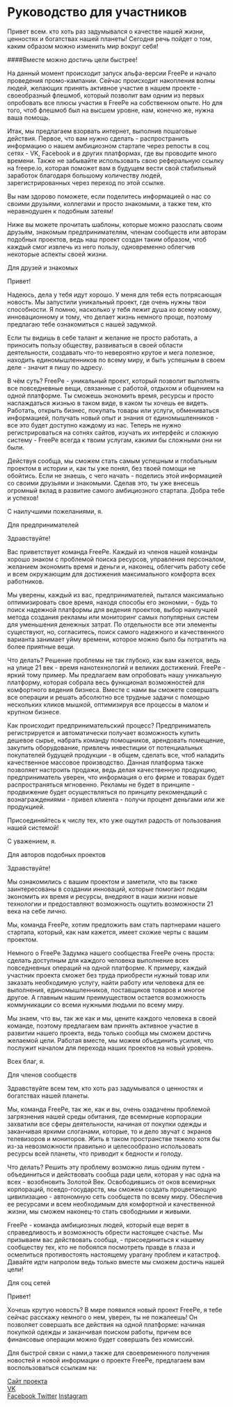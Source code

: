 # Руководство для участников

Привет всем. кто хоть раз задумывался о качестве нашей жизни, ценностях и богатствах нашей планеты! Сегодня речь пойдет о том, каким образом можно изменить мир вокруг себя!

####Вместе можно достичь цели быстрее!

На данный момент происходит запуск альфа-версии FreePe и начало проведения промо-кампании. Сейчас происходит накопления волны людей, желающих принять активное участие в нашем проекте - своеобразный флешмоб, который позволит вам одним из первых опробовать все плюсы участия в FreePe на собственном опыте. Но для того, чтоб флешмоб был на высшем уровне, нам, конечно же, нужна ваша помощь. 

Итак, мы предлагаем взорвать интернет, выполнив пошаговые действия. Первое, что вам нужно сделать - распространить информацию о нашем амбициозном стартапе через репосты в соц сетях - VK, Facebook и в других платформах, где вы проводите много времени. Также не забывайте использовать свою реферальную ссылку на freepe.io, которая поможет вам в будущем вести свой стабильный заработок благодаря большому количеству людей, зарегистрированных через переход по этой ссылке. 

Вы нам здорово поможете, если поделитесь информацией о нас со своими друзьями, коллегами и просто знакомыми, а также тем, кто неравнодушен к подобным затеям! 

Ниже вы можете прочитать шаблоны, которые можно разослать своим друзьям, знакомым предпринимателям, членам сообществ или авторам подобных проектов, ведь наш проект создан таким образом, чтоб каждый смог извлечь из него пользу, одновременно облегчив некоторые аспекты своей жизни.


Для друзей и знакомых 

Привет!

Надеюсь, дела у тебя идут хорошо. У меня для тебя есть потрясающая новость. Мы запустили уникальный проект, где очень нужны твои способности. Я помню, насколько у тебя лежит душа ко всему новому, инновационному и тому, что делает жизнь немного проще, поэтому предлагаю тебе ознакомиться с нашей задумкой. 


Если ты видишь в себе талант и желание не просто работать, а приносить пользу обществу, развиваться в своей области деятельности, создавать что-то невероятно крутое и мега полезное, находить единомышленников по всему миру, и быть успешным в своем деле - значит я пишу по адресу.

В чём суть?
FreePe  - уникальный проект, который позволит выполнять все повседневные вещи, связанные с работой, отдыхом и общением на одной платформе. Ты сможешь экономить время, ресурсы и просто наслаждаться жизнью в таком виде, в каком ты хочешь ее видеть. Работать, открыть бизнес, покупать товары или услуги, обмениваться информацией, получать новый опыт и знания от единомышленников - все это будет доступно каждому из нас. Теперь не нужно регистрироваться на сотнях сайтов, изучать их интерфейс и сложную систему - FreePe всегда к твоим услугам, какими бы сложными они ни были. 
 
Действуя сообща, мы сможем стать самым успешным и глобальным проектом в истории и, как ты уже понял, без твоей помощи не обойтись. Если не знаешь, с чего начать - поделись этой информацией со своими друзьями и знакомыми. Сделав это, ты уже внесешь огромный вклад в развитие самого амбициозного стартапа. Добра тебе и успехов!

С наилучшими пожеланиями, я.



Для предпринимателей 

Здравствуйте!

Вас приветствует команда FreePe. Каждый из членов нашей команды хорошо знаком с проблемой поиска ресурсов, управления персоналом, желанием экономить время и деньги и, наконец, облегчить работу себе и всем окружающим для достижения максимального комфорта всех работников. 

Мы уверены, каждый из вас, предпринимателей, пытался максимально оптимизировать свое время, находя способы его экономии, - будь то поиск надежной платформы для ведения проектов, выбор наилучшей метода создания рекламы или мониторинг самых популярных систем для уменьшения денежных затрат. По отдельности все эти элементы существуют, но, согласитесь, поиск самого надежного и качественного варианта занимает уйму времени, которое можно было бы потратить на более приятные вещи. 

Что делать? 
Решение проблемы не так глубоко, как вам кажется, ведь на улице 21 век - время нанотехнологий и великих достижений. FreePe - яркий тому пример. Мы предлагаем вам опробовать нашу уникальную платформу, которая собрала весь функционал возможностей для комфортного ведения бизнеса. Вместе с нами вы сможете совершать все операции и решать абсолютно все трудные задачи с помощью нескольких кликов мышкой, оптимизируя все процессы в малом и крупном бизнесе. 

Как происходит предпринимательский процесс?
Предприниматель регистрируется и автоматически получает возможность купить дешевое сырье, набрать команду помощников, арендовать помещение, закупить оборудование, привлечь инвестиции от потенциальных покупателей будущей продукции - в общем, сделать все, чтоб наладить качественное массовое производство. Данная платформа также позволяет настроить продажи, ведь делая качественную продукцию, предприниматель уверен, что информация о его фирме и товарах будет распространяться мгновенно. Рекламы не будет в принципе - продвижение будет осуществляться по принципу рекомендаций с вознаграждениями - привел клиента - получи процент деньгами или же продукцией. 

Присоединяйтесь к числу тех, кто уже ощутил радость от пользования нашей системой!

С уважением, я.


Для авторов подобных проектов

Здравствуйте!

Мы ознакомились с вашим проектом и заметили, что вы также заинтересованы в создании инноваций, которые помогают людям экономить их время и ресурсы, внедряют в наши жизни новые технологии и предоставляют возможность ощутить возможности 21 века на себе лично. 

Мы, команда FreePe, хотим предложить вам стать партнерами нашего стартапа, который, как нам кажется, имеет схожие черты с вашим проектом. 

Немного о FreePe
Задумка нашего сообщества FreePe очень проста: сделать доступным для каждого человека выполнение всех повседневных операций на одной платформе. К примеру, каждый участник проекта сможет без труда приобрести нужный товар или заказать необходимую услугу, найти работу или человека для ее выполнения, единомышленников, поставщиков товаров и многое другое. А главным нашим преимуществом остается возможность коммуникации со всеми нужными людьми по всему миру. 

Мы знаем, что вы, так же как и мы, цените каждого человека в своей команде, поэтому предлагаем вам принять активное участие в развитии нашего проекта, ведь только сообща мы сможем достичь желаемой цели. Работая вместе, мы можем объединить усилия, что послужит началом для перехода наших проектов на новый уровень. 

Всех благ, я.


Для членов сообществ

Здравствуйте всем тем, кто хоть раз задумывался о ценностях и богатствах нашей планеты.

Мы, команда FreePe, так же, как и вы, очень озадачены проблемой загрязнения нашей среды обитания, где всемирные корпорации захватили все сферы деятельности, начиная от покупки одежды и заканчивая яркими слоганами, которые, то и дело звучат с экранов телевизоров и мониторов. Жить в таком пространстве тяжело хотя бы из-за невозможности правильно и целесообразно использовать ресурсы всей планеты, что приводит к бедности и голоду. 

Что делать?
Решить эту проблему возможно лишь одним путем - объединиться и действовать сообща ради цели, которая у нас одна на всех - возобновить Золотой Век. Освободившись от оков всемирных корпораций, псевдо-государств, мы сможем создать процветающую цивилизацию - автономную сеть сообществ по всему миру. Обеспечив ее ресурсами и всем необходимым для комфортной и качественной жизни, мы сможем наконец-то стать свободными и живыми.

FreePe - команда амбициозных людей, который еще верят в справедливость и возможность обрести настоящее счастье. Мы призываем вас действовать сообща, - присоединиться к нашему сообществу тех, кто не побоялся посмотреть правде в глаза и осмелиться противостоять настоящему урагану проблем и катастроф. Давайте идти напролом ведь только вместе мы сможем достичь нашей цели!



Для соц сетей

Привет! 

Хочешь крутую новость? В мире появился новый проект FreePe, я тебе сейчас расскажу немного о нем, уверен, ты не пожалеешь! Он позволяет совершать все действия на одной платформе: начиная покупкой одежды и заканчивая поиском работы, причем все финансовые операции можно будет совершать без комиссий. 


Для быстрой связи с нами,а также для своевременного получения новостей и новой информации о проекте FreePe, предлагаем вам воспользоваться ссылкам на:

[Сайт проекта](http://freepe.org)  
[VK](https://vk.com/freepe_org)  
[Facebook ](https://www.facebook.com/FreePe-project-1705439936387017)
[Twitter](https://twitter.com/_freepe)
[Instagram ](https://instagram.com/thefreepe)
